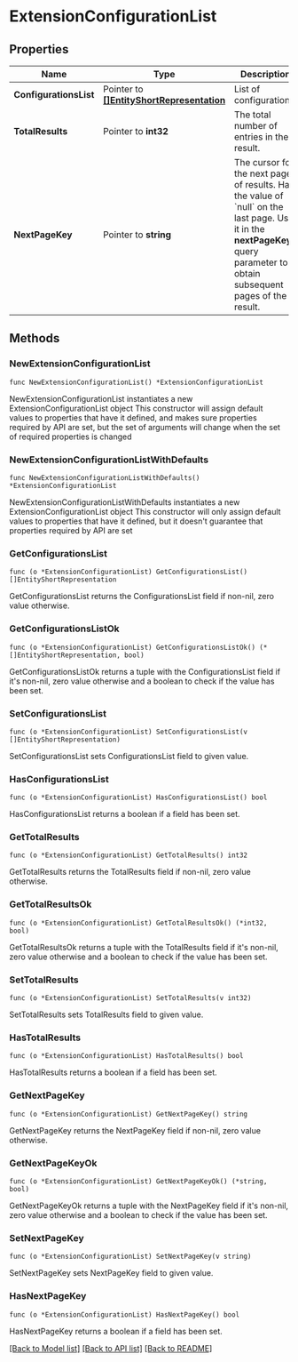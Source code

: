 # ExtensionConfigurationList

## Properties

Name | Type | Description | Notes
------------ | ------------- | ------------- | -------------
**ConfigurationsList** | Pointer to [**[]EntityShortRepresentation**](EntityShortRepresentation.md) | List of configurations. | [optional] 
**TotalResults** | Pointer to **int32** | The total number of entries in the result. | [optional] 
**NextPageKey** | Pointer to **string** | The cursor for the next page of results. Has the value of &#x60;null&#x60; on the last page.   Use it in the **nextPageKey** query parameter to obtain subsequent pages of the result. | [optional] 

## Methods

### NewExtensionConfigurationList

`func NewExtensionConfigurationList() *ExtensionConfigurationList`

NewExtensionConfigurationList instantiates a new ExtensionConfigurationList object
This constructor will assign default values to properties that have it defined,
and makes sure properties required by API are set, but the set of arguments
will change when the set of required properties is changed

### NewExtensionConfigurationListWithDefaults

`func NewExtensionConfigurationListWithDefaults() *ExtensionConfigurationList`

NewExtensionConfigurationListWithDefaults instantiates a new ExtensionConfigurationList object
This constructor will only assign default values to properties that have it defined,
but it doesn't guarantee that properties required by API are set

### GetConfigurationsList

`func (o *ExtensionConfigurationList) GetConfigurationsList() []EntityShortRepresentation`

GetConfigurationsList returns the ConfigurationsList field if non-nil, zero value otherwise.

### GetConfigurationsListOk

`func (o *ExtensionConfigurationList) GetConfigurationsListOk() (*[]EntityShortRepresentation, bool)`

GetConfigurationsListOk returns a tuple with the ConfigurationsList field if it's non-nil, zero value otherwise
and a boolean to check if the value has been set.

### SetConfigurationsList

`func (o *ExtensionConfigurationList) SetConfigurationsList(v []EntityShortRepresentation)`

SetConfigurationsList sets ConfigurationsList field to given value.

### HasConfigurationsList

`func (o *ExtensionConfigurationList) HasConfigurationsList() bool`

HasConfigurationsList returns a boolean if a field has been set.

### GetTotalResults

`func (o *ExtensionConfigurationList) GetTotalResults() int32`

GetTotalResults returns the TotalResults field if non-nil, zero value otherwise.

### GetTotalResultsOk

`func (o *ExtensionConfigurationList) GetTotalResultsOk() (*int32, bool)`

GetTotalResultsOk returns a tuple with the TotalResults field if it's non-nil, zero value otherwise
and a boolean to check if the value has been set.

### SetTotalResults

`func (o *ExtensionConfigurationList) SetTotalResults(v int32)`

SetTotalResults sets TotalResults field to given value.

### HasTotalResults

`func (o *ExtensionConfigurationList) HasTotalResults() bool`

HasTotalResults returns a boolean if a field has been set.

### GetNextPageKey

`func (o *ExtensionConfigurationList) GetNextPageKey() string`

GetNextPageKey returns the NextPageKey field if non-nil, zero value otherwise.

### GetNextPageKeyOk

`func (o *ExtensionConfigurationList) GetNextPageKeyOk() (*string, bool)`

GetNextPageKeyOk returns a tuple with the NextPageKey field if it's non-nil, zero value otherwise
and a boolean to check if the value has been set.

### SetNextPageKey

`func (o *ExtensionConfigurationList) SetNextPageKey(v string)`

SetNextPageKey sets NextPageKey field to given value.

### HasNextPageKey

`func (o *ExtensionConfigurationList) HasNextPageKey() bool`

HasNextPageKey returns a boolean if a field has been set.


[[Back to Model list]](../README.md#documentation-for-models) [[Back to API list]](../README.md#documentation-for-api-endpoints) [[Back to README]](../README.md)


